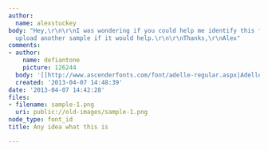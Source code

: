 ```yaml
---
author:
  name: alexstuckey
body: "Hey,\r\n\r\nI was wondering if you could help me identify this font. I can
  upload another sample if it would help.\r\n\r\nThanks,\r\nAlex"
comments:
- author:
    name: defiantone
    picture: 126244
  body: '[[http://www.ascenderfonts.com/font/adelle-regular.aspx|Adelle]]'
  created: '2013-04-07 14:48:39'
date: '2013-04-07 14:42:28'
files:
- filename: sample-1.png
  uri: public://old-images/sample-1.png
node_type: font_id
title: Any idea what this is

---
```

